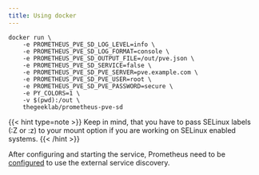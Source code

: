 ```yaml
---
title: Using docker
---
```


```Shell
docker run \
    -e PROMETHEUS_PVE_SD_LOG_LEVEL=info \
    -e PROMETHEUS_PVE_SD_LOG_FORMAT=console \
    -e PROMETHEUS_PVE_SD_OUTPUT_FILE=/out/pve.json \
    -e PROMETHEUS_PVE_SD_SERVICE=false \
    -e PROMETHEUS_PVE_SD_PVE_SERVER=pve.example.com \
    -e PROMETHEUS_PVE_SD_PVE_USER=root \
    -e PROMETHEUS_PVE_SD_PVE_PASSWORD=secure \
    -e PY_COLORS=1 \
    -v $(pwd):/out \
    thegeeklab/prometheus-pve-sd
```

{{< hint type=note >}}
Keep in mind, that you have to pass SELinux labels (:Z or :z) to your mount option if you are working on SELinux enabled systems.
{{< /hint >}}

After configuring and starting the service, Prometheus need to be [configured](/usage/getting-started/#prometheus-configuration) to use the external service discovery.
